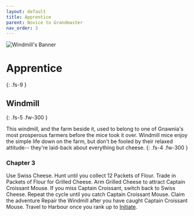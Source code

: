 ```yaml
---
layout: default
title: Apprentice
parent: Novice to Grandmaster
nav_order: 3
---
```


 <img src="https://www.mousehuntgame.com/images/environments/18298644393b7a4d062bed498f03aeca.jpg" alt="Windmill's Banner"> 

# Apprentice
{: .fs-9 }

## Windmill
{: .fs-5 .fw-300 }

This windmill, and the farm beside it, used to belong to one of Gnawnia's most prosperous farmers before the mice took it over. Windmill mice enjoy the simple life down on the farm, but don't be fooled by their relaxed attitude-- they're laid-back about everything but cheese.
{: .fs-4 .fw-300 }

### Chapter 3

Use Swiss Cheese.
Hunt until you collect 12 Packets of Flour.
Trade in Packets of Flour for Grilled Cheese. Arm Grilled Cheese to attract Captain Croissant Mouse.
If you miss Captain Croissant, switch back to Swiss Cheese. Repeat the cycle until you catch Captain Croissant Mouse.
Claim the adventure Repair the Windmill after you have caught Captain Croissant Mouse.
Travel to Harbour once you rank up to [Initiate](https://kuhmann.github.io/mhbasics/docs/NtGM/Initiate).